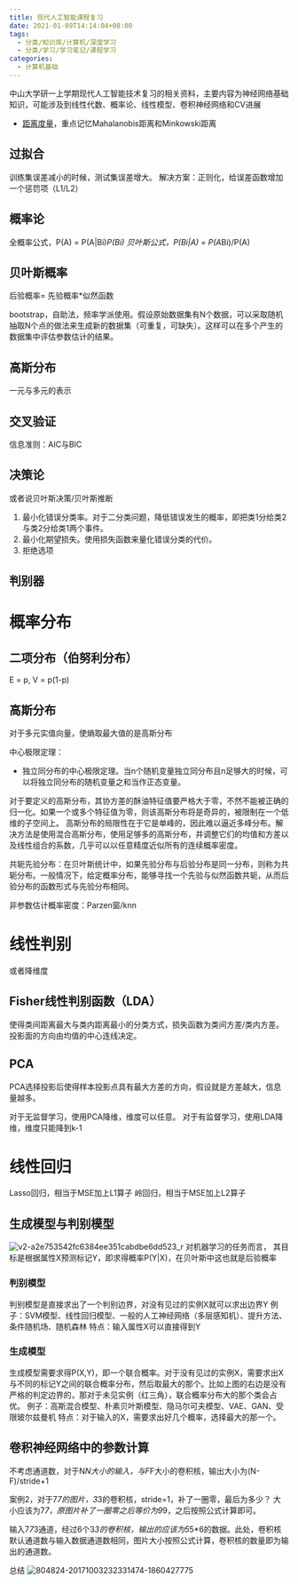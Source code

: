 ```yaml
---
title: 现代人工智能课程复习
date: 2021-01-09T14:14:04+08:00
tags:
  - 分类/知识库/计算机/深度学习
  - 分类/学习/学习笔记/课程学习
categories:
  - 计算机基础
---
```


中山大学研一上学期现代人工智能技术复习的相关资料，主要内容为神经网络基础知识，可能涉及到线性代数、概率论、线性模型、卷积神经网络和CV进展
* [距离度量](https://www.jianshu.com/p/74eb4044d81f)，重点记忆Mahalanobis距离和Minkowski距离

## 过拟合
训练集误差减小的时候，测试集误差增大。
解决方案：正则化，给误差函数增加一个惩罚项（L1/L2）

## 概率论
全概率公式，P(A) = P(A|Bi)*P(Bi)
贝叶斯公式，P(Bi|A) = P(A*Bi)/P(A)

## 贝叶斯概率
后验概率= 先验概率*似然函数

bootstrap，自助法，频率学派使用。假设原始数据集有N个数据，可以采取随机抽取N个点的做法来生成新的数据集（可重复，可缺失）。这样可以在多个产生的数据集中评估参数估计的结果。

## 高斯分布
一元与多元的表示

## 交叉验证
信息准则：AIC与BIC

## 决策论
或者说贝叶斯决策/贝叶斯推断
1. 最小化错误分类率。对于二分类问题，降低错误发生的概率，即把类1分给类2与类2分给类1两个事件。
2. 最小化期望损失。使用损失函数来量化错误分类的代价。
3. 拒绝选项


## 判别器

# 概率分布
## 二项分布（伯努利分布）
E = p, V = p(1-p)
## 高斯分布
对于多元实值向量，使熵取最大值的是高斯分布

中心极限定理：
* 独立同分布的中心极限定理。当n个随机变量独立同分布且n足够大的时候，可以将独立同分布的随机变量之和当作正态变量。

对于要定义的高斯分布，其协方差的酥油特征值要严格大于零，不然不能被正确的归一化。如果一个或多个特征值为零，则该高斯分布将是奇异的，被限制在一个低维的子空间上。
高斯分布的局限性在于它是单峰的，因此难以逼近多峰分布。解决方法是使用混合高斯分布，使用足够多的高斯分布，并调整它们的均值和方差以及线性组合的系数，几乎可以以任意精度近似所有的连续概率密度。

共轭先验分布：在贝叶斯统计中，如果先验分布与后验分布是同一分布，则称为共轭分布。一般情况下，给定概率分布，能够寻找一个先验与似然函数共轭，从而后验分布的函数形式与先验分布相同。

非参数估计概率密度：Parzen窗/knn

# 线性判别

或者降维度

## Fisher线性判别函数（LDA）

使得类间距离最大与类内距离最小的分类方式，损失函数为类间方差/类内方差。投影面的方向由均值的中心连线决定。

## PCA

PCA选择投影后使得样本投影点具有最大方差的方向，假设就是方差越大，信息量越多。

对于无监督学习，使用PCA降维，维度可以任意。
对于有监督学习，使用LDA降维，维度只能降到k-1

# 线性回归

Lasso回归，相当于MSE加上L1算子
岭回归，相当于MSE加上L2算子

## 生成模型与判别模型
![v2-a2e753542fc6384ee351cabdbe6dd523_r](https://user-images.githubusercontent.com/21279827/104115670-9bb6cb00-534c-11eb-87d9-fc80aa59c2d3.jpg)
对机器学习的任务而言， 其目标是根据属性X预测标记Y，即求得概率P(Y|X)，在贝叶斯中这也就是后验概率

### 判别模型

判别模型是直接求出了一个判别边界，对没有见过的实例X就可以求出边界Y
例子：SVM模型、线性回归模型、一般的人工神经网络（多层感知机）、提升方法、条件随机场、随机森林
特点：输入属性X可以直接得到Y

### 生成模型

生成模型需要求得P(X,Y)，即一个联合概率。对于没有见过的实例X，需要求出X与不同的标记Y之间的联合概率分布，然后取最大的那个。比如上图的右边是没有严格的判定边界的，那对于未见实例（红三角），联合概率分布大的那个类会占优。
例子：高斯混合模型、朴素贝叶斯模型、隐马尔可夫模型、VAE、GAN、受限玻尔兹曼机
特点：对于输入的X，需要求出好几个概率，选择最大的那一个。

## 卷积神经网络中的参数计算
不考虑通道数，对于N*N大小的输入，与F*F大小的卷积核，输出大小为(N-F)/stride+1

案例2，对于7*7的图片，3*3的卷积核，stride=1，补了一圈零，最后为多少？
大小应该为7*7，原图片补了一圈零之后等价为9*9，之后按照公式计算即可。

输入7*7*3通道，经过6个3*3的卷积核，输出的应该为5*5*6的数据。此处，卷积核默认通道数与输入数据通道数相同，图片大小按照公式计算，卷积核的数量即为输出的通道数。

总结
![804824-20171003232331474-1860427775](https://user-images.githubusercontent.com/21279827/104115899-2dbfd300-534f-11eb-99dc-0aa19f9d7e47.png)

